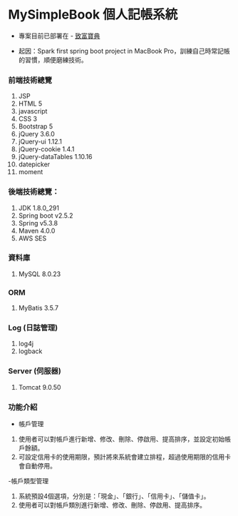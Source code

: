 # MySimpleBook 個人記帳系統

- 專案目前已部署在 - [致富寶典](https://richnote.net)

- 起因：Spark first spring boot project in MacBook Pro，訓練自己時常記帳的習慣，順便磨練技術。

### 前端技術總覽
1. JSP
2. HTML 5
3. javascript
4. CSS 3
5. Bootstrap 5
6. jQuery 3.6.0
7. jQuery-ui 1.12.1
8. jQuery-cookie 1.4.1
9. jQuery-dataTables 1.10.16
10. datepicker
11. moment

### 後端技術總覽：
1. JDK 1.8.0_291
2. Spring boot v2.5.2
3. Spring v5.3.8
4. Maven 4.0.0
5. AWS SES

### 資料庫
1. MySQL 8.0.23

### ORM
1. MyBatis 3.5.7

### Log (日誌管理)
1. log4j
2. logback

### Server (伺服器)
1. Tomcat 9.0.50

### 功能介紹
- 帳戶管理
1. 使用者可以對帳戶進行新增、修改、刪除、停啟用、提高排序，並設定初始帳戶餘額。
2. 可設定信用卡的使用期限，預計將來系統會建立排程，超過使用期限的信用卡會自動停用。

-帳戶類型管理
1. 系統預設4個選項，分別是：「現金」、「銀行」、「信用卡」、「儲值卡」。
2. 使用者可以對帳戶類別進行新增、修改、刪除、停啟用、提高排序。
